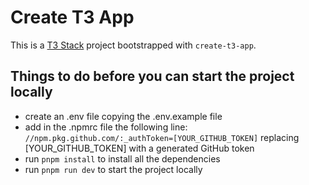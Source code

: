 # Create T3 App

This is a [T3 Stack](https://create.t3.gg/) project bootstrapped with `create-t3-app`.

## Things to do before you can start the project locally
- create an .env file copying the .env.example file
- add in the .npmrc file the following line: `//npm.pkg.github.com/:_authToken=[YOUR_GITHUB_TOKEN]` replacing [YOUR_GITHUB_TOKEN] with a generated GitHub token
- run `pnpm install` to install all the dependencies
- run `pnpm run dev` to start the project locally
